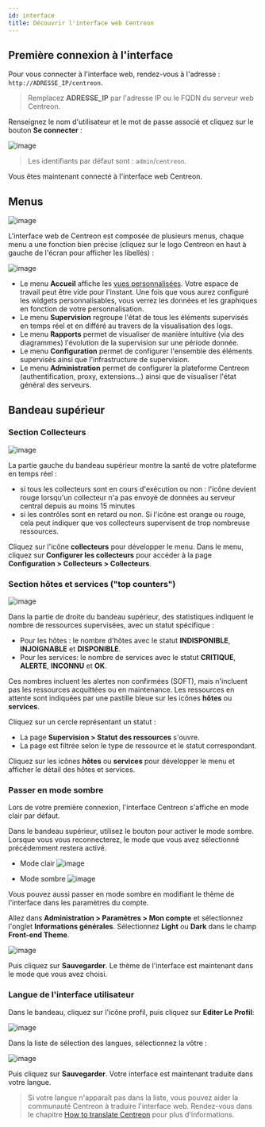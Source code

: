 ```yaml
---
id: interface
title: Découvrir l'interface web Centreon
---
```


## Première connexion à l'interface

Pour vous connecter à l'interface web, rendez-vous à l'adresse : `http://ADRESSE_IP/centreon`.

> Remplacez **ADRESSE_IP** par l'adresse IP ou le FQDN du serveur web Centreon.

Renseignez le nom d'utilisateur et le mot de passe associé et cliquez sur le bouton **Se connecter** :

![image](../assets/getting-started/aconnection.png)

>Les identifiants par défaut sont : `admin`/`centreon`. 

Vous êtes maintenant connecté à l'interface web Centreon.

## Menus

![image](../assets/getting-started/menus.png)

L'interface web de Centreon est composée de plusieurs menus, chaque menu a une fonction bien précise (cliquez sur le logo Centreon en haut à gauche de l'écran pour afficher les libellés) :

![image](../assets/getting-started/amenu.png)

* Le menu **Accueil** affiche les [vues personnalisées](create-custom-view.md). Votre espace de travail peut être vide pour l'instant. Une fois que vous aurez configuré les widgets
  personnalisables, vous verrez les données et les graphiques en fonction de votre personnalisation.
* Le menu **Supervision** regroupe l'état de tous les éléments supervisés en temps réel et en différé au travers de la
  visualisation des logs.
* Le menu **Rapports** permet de visualiser de manière intuitive (via des diagrammes) l'évolution de la supervision sur
  une période donnée.
* Le menu **Configuration** permet de configurer l'ensemble des éléments supervisés ainsi que l'infrastructure de supervision.
* Le menu **Administration** permet de configurer la plateforme Centreon (authentification, proxy, extensions...) ainsi que de visualiser l'état général des serveurs.

## Bandeau supérieur

### Section Collecteurs

![image](../assets/getting-started/banner_pollers.png)

La partie gauche du bandeau supérieur montre la santé de votre plateforme en temps réel :

* si tous les collecteurs sont en cours d'exécution ou non : l'icône devient rouge lorsqu'un collecteur n'a pas envoyé de données au serveur central depuis au moins 15 minutes
* si les contrôles sont en retard ou non. Si l'icône est orange ou rouge, cela peut indiquer que vos collecteurs supervisent de trop nombreuse ressources.

Cliquez sur l'icône **collecteurs** pour développer le menu. Dans le menu, cliquez sur **Configurer les collecteurs** pour accéder à la page **Configuration > Collecteurs > Collecteurs**.

### Section hôtes et services ("top counters")

![image](../assets/getting-started/top_counters.png)

Dans la partie de droite du bandeau supérieur, des statistiques indiquent le nombre de ressources supervisées, avec un statut spécifique :

* Pour les hôtes : le nombre d'hôtes avec le statut **INDISPONIBLE**, **INJOIGNABLE** et **DISPONIBLE**.
* Pour les services: le nombre de services avec le statut **CRITIQUE**, **ALERTE**, **INCONNU** et **OK**.

Ces nombres incluent les alertes non confirmées (SOFT), mais n'incluent pas les ressources acquittées ou en maintenance. Les ressources en attente sont indiquées par une pastille bleue sur les icônes **hôtes** ou **services**.

Cliquez sur un cercle représentant un statut :

* La page **Supervision > Statut des ressources** s'ouvre.
* La page est filtrée selon le type de ressource et le statut correspondant.

Cliquez sur les icônes **hôtes** ou **services** pour développer le menu et afficher le détail des hôtes et services.

### Passer en mode sombre

Lors de votre première connexion, l'interface Centreon s'affiche en mode clair par défaut.

Dans le bandeau supérieur, utilisez le bouton pour activer le mode sombre. Lorsque vous vous reconnecterez, le mode que vous avez sélectionné précédemment restera activé.

* Mode clair
![image](../assets/getting-started/light_mode_switch.png)

* Mode sombre
![image](../assets/getting-started/dark_mode_switch.png)

Vous pouvez aussi passer en mode sombre en modifiant le thème de l'interface dans les paramètres du compte.

Allez dans **Administration > Paramètres > Mon compte** et sélectionnez l'onglet **Informations générales**. 
Sélectionnez **Light** ou **Dark** dans le champ **Front-end Theme**.

![image](../assets/getting-started/front-end_theme_mode.png)

Puis cliquez sur **Sauvegarder**. Le thème de l'interface est maintenant dans le mode que vous avez choisi.

### Langue de l'interface utilisateur

Dans le bandeau, cliquez sur l'icône profil, puis cliquez sur **Editer Le Profil**:

![image](../assets/getting-started/change_language_1.png)

Dans la liste de sélection des langues, sélectionnez la vôtre :

![image](../assets/getting-started/change_language_2.png)

Puis cliquez sur **Sauvegarder**. Votre interface est maintenant traduite dans votre
langue.

> Si votre langue n'apparaît pas dans la liste, vous pouvez aider la communauté Centreon à traduire l'interface web.
> Rendez-vous dans le chapitre [How to translate Centreon](../developer/developer-translate-centreon.md) pour plus d'informations.